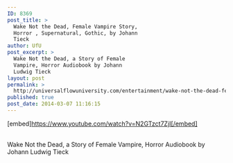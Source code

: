 ```yaml
---
ID: 8369
post_title: >
  Wake Not the Dead, Female Vampire Story,
  Horror , Supernatural, Gothic, by Johann
  Tieck
author: UfU
post_excerpt: >
  Wake Not the Dead, a Story of Female
  Vampire, Horror Audiobook by Johann
  Ludwig Tieck
layout: post
permalink: >
  http://universalflowuniversity.com/entertainment/wake-not-the-dead-female-vampire-story-horror-supernatural-gothic-by-johann-tieck/
published: true
post_date: 2014-03-07 11:16:15
---
```

[embed]https://www.youtube.com/watch?v=N2GTzct7ZjI[/embed]</br></br>
<p>Wake Not the Dead, a Story of Female Vampire, Horror Audiobook by Johann Ludwig Tieck</p>